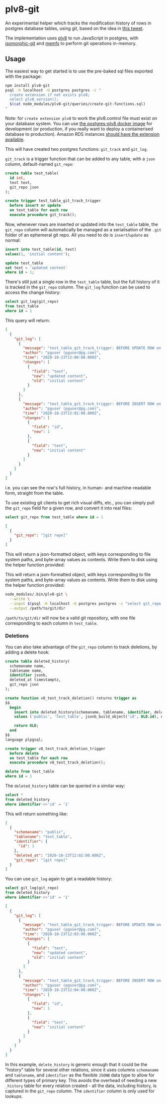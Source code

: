 # plv8-git

An experimental helper which tracks the modification history of rows in postgres database tables, using git, based on the idea in [this tweet](https://twitter.com/mayfer/status/1308606131426582528).

The implementation uses [plv8](https://github.com/plv8/plv8) to run JavaScript in postgres, with [isomorphic-git](https://npmjs.com/package/isomorphic-git) and [memfs](https://npmjs.com/package) to perform git operations in-memory.

## Usage

The easiest way to get started is to use the pre-baked sql files exported with the package:

```bash
npm install plv8-git
psql -h localhost -U postgres postgres -c "
  create extension if not exists plv8;
  select plv8_version();
  $(cat node_modules/plv8-git/queries/create-git-functions.sql)
"
```

Note: for `create extension plv8` to work the plv8.control file must exist on your database system. You can use [the postgres-plv8 docker image](https://github.com/clkao/docker-postgres-plv8/tree/master/12-2) for development (or production, if you really want to deploy a containerised database to production). Amazon RDS instances [should have the extension available](https://docs.aws.amazon.com/AmazonRDS/latest/UserGuide/CHAP_PostgreSQL.html).

This will have created two postgres functions: `git_track` and `git_log`.

<!-- codegen:start {preset: custom, source: scripts/docs.js} -->
`git_track` is a trigger function that can be added to any table, with a `json` column, default-named `git_repo`:

```sql
create table test_table(
  id int,
  text text,
  git_repo json
);

create trigger test_table_git_track_trigger
  before insert or update
  on test_table for each row
  execute procedure git_track();
```

Now, whenever rows are inserted or updated into the `test_table` table, the `git_repo` column will automatically be managed as a serialisation of the `.git` folder of an ephemeral git repo. All you need to do is `insert`/`update` as normal:

```sql
insert into test_table(id, text)
values(1, 'initial content');

update test_table
set text = 'updated content'
where id = 1;
```

There's still just a single row in the `test_table` table, but the full history of it is tracked in the `git_repo` column. The `git_log` function can be used to access the change history:

```sql
select git_log(git_repo)
from test_table
where id = 1
```

This query will return:

```json
[
  {
    "git_log": [
      {
        "message": "test_table_git_track_trigger: BEFORE UPDATE ROW on public.test_table",
        "author": "pguser (pguser@pg.com)",
        "time": "2020-10-23T12:00:00.000Z",
        "changes": [
          {
            "field": "text",
            "new": "updated content",
            "old": "initial content"
          }
        ]
      },
      {
        "message": "test_table_git_track_trigger: BEFORE INSERT ROW on public.test_table",
        "author": "pguser (pguser@pg.com)",
        "time": "2020-10-23T12:01:00.000Z",
        "changes": [
          {
            "field": "id",
            "new": 1
          },
          {
            "field": "text",
            "new": "initial content"
          }
        ]
      }
    ]
  }
]
```

i.e. you can see the row's full history, in human- and machine-readable form, straight from the table.

To use existing git clients to get rich visual diffs, etc., you can simply pull the `git_repo` field for a given row, and convert it into real files:

```sql
select git_repo from test_table where id = 1
```

```json
[
  {
    "git_repo": "[git repo]"
  }
]
```

This will return a json-formatted object, with keys corresponding to file system paths, and byte-array values as contents. Write them to disk using the helper function provided:

This will return a json-formatted object, with keys corresponding to file system paths, and byte-array values as contents. Write them to disk using the helper function provided:

```bash
node_modules/.bin/plv8-git \
  --write \
  --input $(psql -h localhost -U postgres postgres -c "select git_repo from test_table where id = 1") \
  --output /path/to/git/dir
```

`/path/to/git/dir` will now be a valid git repository, with one file corresponding to each column in `test_table`.

### Deletions

You can also take advantage of the `git_repo` column to track deletions, by adding a delete hook:

```sql
create table deleted_history(
  schemaname name,
  tablename name,
  identifier jsonb,
  deleted_at timestamptz,
  git_repo json
);

create function v8_test_track_deletion() returns trigger as
$$
  begin
    insert into deleted_history(schemaname, tablename, identifier, deleted_at, git_repo)
    values ('public', 'test_table', jsonb_build_object('id', OLD.id), now(), OLD.git_repo);

    return OLD;
  end
$$
language plpgsql;

create trigger v8_test_track_deletion_trigger
  before delete
  on test_table for each row
  execute procedure v8_test_track_deletion();
```

```sql
delete from test_table
where id = 1
```

The `deleted_history` table can be queried in a similar way:

```sql
select *
from deleted_history
where identifier->>'id' = '1'
```

This will return something like:

```json
[
  {
    "schemaname": "public",
    "tablename": "test_table",
    "identifier": {
      "id": 1
    },
    "deleted_at": "2020-10-23T12:02:00.000Z",
    "git_repo": "[git repo]"
  }
]
```

You can use `git_log` again to get a readable history:

```sql
select git_log(git_repo)
from deleted_history
where identifier->>'id' = '1'
```

```json
[
  {
    "git_log": [
      {
        "message": "test_table_git_track_trigger: BEFORE UPDATE ROW on public.test_table",
        "author": "pguser (pguser@pg.com)",
        "time": "2020-10-23T12:03:00.000Z",
        "changes": [
          {
            "field": "text",
            "new": "updated content",
            "old": "initial content"
          }
        ]
      },
      {
        "message": "test_table_git_track_trigger: BEFORE INSERT ROW on public.test_table",
        "author": "pguser (pguser@pg.com)",
        "time": "2020-10-23T12:04:00.000Z",
        "changes": [
          {
            "field": "id",
            "new": 1
          },
          {
            "field": "text",
            "new": "initial content"
          }
        ]
      }
    ]
  }
]
```

In this example, `delete_history` is generic enough that it could be the "history" table for several other relations, since it uses columns `schemaname` and `tablename`, and `identifier` as the flexible `JSONB` data type to allow for different types of primary key. This avoids the overhead of needing a new `_history` table for every relation created - all the data, including history, is captured in the `git_repo` column. The `identifier` column is only used for lookups.
<!-- codegen:end -->